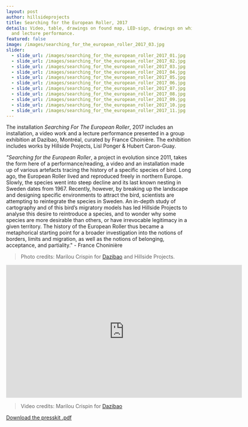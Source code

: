 ```yaml
---
layout: post
author: hillsideprojects
title: Searching for the European Roller, 2017
details: Video, table, drawings on found map, LED-sign, drawings on white-board
  and lecture performance.
featured: false
image: /images/searching_for_the_european_roller_2017_03.jpg
slider:
  - slide_url: /images/searching_for_the_european_roller_2017_01.jpg
  - slide_url: /images/searching_for_the_european_roller_2017_02.jpg
  - slide_url: /images/searching_for_the_european_roller_2017_03.jpg
  - slide_url: /images/searching_for_the_european_roller_2017_04.jpg
  - slide_url: /images/searching_for_the_european_roller_2017_05.jpg
  - slide_url: /images/searching_for_the_european_roller_2017_06.jpg
  - slide_url: /images/searching_for_the_european_roller_2017_07.jpg
  - slide_url: /images/searching_for_the_european_roller_2017_08.jpg
  - slide_url: /images/searching_for_the_european_roller_2017_09.jpg
  - slide_url: /images/searching_for_the_european_roller_2017_10.jpg
  - slide_url: /images/searching_for_the_european_roller_2017_11.jpg
---
```

The installation *Searching For The European Roller*, 2017 includes an installation, a video work and a lecture performance presented in a group exhibition at Dazibao, Montréal, curated by France Choinière. The exhibition includes works by Hillside Projects, Lisl Ponger & Hubert Caron-Guay.

*"Searching for the European Roller*, a project in evolution since 2011, takes the form here of a performance/reading, a video and an installation made up of various artefacts tracing the history of a specific species of bird. Long ago, the European Roller lived and reproduced freely in northern Europe. Slowly, the species went into steep decline and its last known nesting in Sweden dates from 1967. Recently, however, by breaking up the landscape and designing specific environments to attract the bird, scientists are attempting to reintegrate the species in Sweden. An in-depth study of cartography and of this bird’s migratory models has led Hillside Projects to analyse this desire to reintroduce a species, and to wonder why some species are more desirable than others, or have irrevocable legitimacy in a given territory. The history of the European Roller thus became a metaphorical starting point for a broader investigation into the notions of borders, limits and migration, as well as the notions of belonging, acceptance, and partiality." - France Choninière

> Photo credits: Marilou Crispin for <a href="https://dazibao.art/" target="blank">Dazibao</a> and Hillside Projects.



<iframe src="https://player.vimeo.com/video/242933312" width="640" height="360" frameborder="0" webkitallowfullscreen mozallowfullscreen allowfullscreen></iframe>

> Video credits: Marilou Crispin for  <a href="https://dazibao.art/" target="blank">Dazibao</a>

<object data="/images/Press-kit_HCG-HP-LP.pdf" type="application/pdf" width="100%" height="100%">
  <p><a href="/images/Press-kit_HCG-HP-LP.pdf">Download the presskit .pdf</a></p>
</object>
